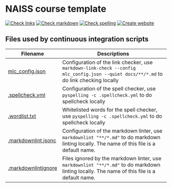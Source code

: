 # NAISS course template

<!-- markdownlint-disable MD013 --><!-- Badges cannot be split up over lines, hence will break 80 characters per line -->

[![Check links](https://github.com/UPPMAX/naiss_course_template/actions/workflows/check_links.yaml/badge.svg?branch=main)](https://github.com/UPPMAX/naiss_course_template/actions/workflows/check_links.yaml)
[![Check markdown](https://github.com/UPPMAX/naiss_course_template/actions/workflows/check_markdown.yaml/badge.svg?branch=main)](https://github.com/UPPMAX/naiss_course_template/actions/workflows/check_markdown.yaml)
[![Check spelling](https://github.com/UPPMAX/naiss_course_template/actions/workflows/check_spelling.yaml/badge.svg?branch=main)](https://github.com/UPPMAX/naiss_course_template/actions/workflows/check_spelling.yaml)
[![Create website](https://github.com/UPPMAX/naiss_course_template/actions/workflows/create_website.yaml/badge.svg?branch=main)](https://github.com/UPPMAX/naiss_course_template/actions/workflows/create_website.yaml)

<!-- markdownlint-enable MD013 -->

## Files used by continuous integration scripts

<!-- markdownlint-disable MD013 --><!-- Tables cannot be split up over lines, hence will break 80 characters per line -->

Filename                              |Descriptions
--------------------------------------|--------------------------------------------------------------------------------------------------------------------------------------
[mlc_config.json](mlc_config.json)    |Configuration of the link checker, use `markdown-link-check --config mlc_config.json --quiet docs/**/*.md` to do link checking locally
[.spellcheck.yml](.spellcheck.yml)    |Configuration of the spell checker, use `pyspelling -c .spellcheck.yml` to do spellcheck locally
[.wordlist.txt](.wordlist.txt)        |Whitelisted words for the spell checker, use `pyspelling -c .spellcheck.yml` to do spellcheck locally
[.markdownlint.jsonc](.markdownlint.jsonc)|Configuration of the markdown linter, use `markdownlint "**/*.md"` to do markdown linting locally. The name of this file is a default name.
[.markdownlintignore](.markdownlintignore)|Files ignored by the markdown linter, use `markdownlint "**/*.md"` to do markdown linting locally. The name of this file is a default name.

<!-- markdownlint-enable MD013 -->
